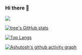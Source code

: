 ### Hi there 👋

<!--
**Ike-li/Ike-li** is a ✨ _special_ ✨ repository because its `README.md` (this file) appears on your GitHub profile.

Here are some ideas to get you started:

- 🔭 I’m currently working on ...
- 🌱 I’m currently learning ...
- 👯 I’m looking to collaborate on ...
- 🤔 I’m looking for help with ...
- 💬 Ask me about ...
- 📫 How to reach me: ...
- 😄 Pronouns: ...
- ⚡ Fun fact: ...
-->
![](https://komarev.com/ghpvc/?username=Ike-li)


<!-- ![](http://antzuhl.cn:4000/get/@Ike-li) -->



[![tree's GitHub stats](https://github-readme-stats.vercel.app/api?username=Ike-li&hide=contribs,prs&show_icons=true&theme=radical)](https://github.com/anuraghazra/github-readme-stats)


[![Top Langs](https://github-readme-stats.vercel.app/api/top-langs/?username=Ike-li&layout=compact)](https://github.com/anuraghazra/github-readme-stats)

[![Ashutosh's github activity graph](https://activity-graph.herokuapp.com/graph?username=Ike-li&theme=dracula)](https://github.com/ashutosh00710/github-readme-activity-graph)
